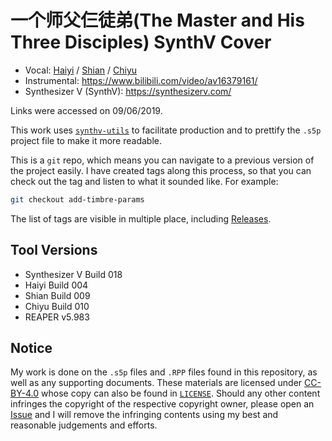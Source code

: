 # 一个师父仨徒弟(The Master and His Three Disciples) SynthV Cover

* Vocal: [Haiyi](https://synthv.fandom.com/wiki/Haiyi) / [Shian](https://synthv.fandom.com/wiki/Shian) /
[Chiyu](https://synthv.fandom.com/wiki/Chiyu)
* Instrumental: https://www.bilibili.com/video/av16379161/
* Synthesizer V (SynthV): https://synthesizerv.com/

Links were accessed on 09/06/2019.

This work uses [`synthv-utils`](https://github.com/iluminar-yi/synthv-utils) to facilitate production and
to prettify the `.s5p` project file to make it more readable.

This is a `git` repo, which means you can navigate to a previous version of the project easily.
I have created tags along this process, so that you can check out the tag and listen to what it sounded like.
For example:
```bash
git checkout add-timbre-params
```
The list of tags are visible in multiple place, including 
[Releases](https://github.com/iluminar-yi/the-master-and-his-three-disciples-synthv-cover/releases).

## Tool Versions
* Synthesizer V Build 018
* Haiyi Build 004
* Shian Build 009
* Chiyu Build 010
* REAPER v5.983

## Notice
My work is done on the `.s5p` files and `.RPP` files found in this repository,
as well as any supporting documents. These materials are licensed under [CC-BY-4.0](https://creativecommons.org/licenses/by/4.0/)
whose copy can also be found in [`LICENSE`](/LICENSE). Should any other content infringes the copyright of the respective copyright owner,
please open an [Issue](https://github.com/iluminar-yi/the-master-and-his-three-disciples-synthv-cover/issues) and I will remove the 
infringing contents using my best and reasonable judgements and efforts.
